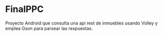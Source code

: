 # FinalPPC
Proyecto Android que consulta una api rest de inmuebles usando Volley y emplea Gson para parsear las respuestas.
